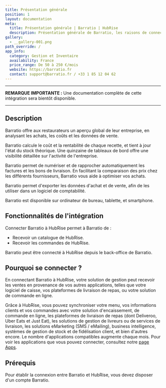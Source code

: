 ```yaml
---
title: Présentation générale
position: 1
layout: documentation
meta:
  title: Présentation générale | Barratio | HubRise
  description: Présentation générale de Barratio, les raisons de connecter votre caisse à HubRise et liste des fonctionnalités de l'intégration avec HubRise.
gallery:
  - __gallery-001.png
path_override: /
app_info:
  category: Gestion et Inventaire
  availability: France
  price_range: De 50 à 250 €/mois
  website: https://barratio.fr
  contact: support@barratio.fr / +33 1 85 12 04 62
---
```


---

**REMARQUE IMPORTANTE :** Une documentation complète de cette intégration sera bientôt disponible.

---

## Description

Barratio offre aux restaurateurs un aperçu global de leur entreprise, en analysant les achats, les coûts et les données de vente.

Barratio calcule le coût et la rentabilité de chaque recette, et tient à jour l'état du stock théorique. Une quinzaine de tableaux de bord offre une visibilité détaillée sur l'activité de l'entreprise.

Barratio permet de numériser et de rapprocher automatiquement les factures et les bons de livraison. En facilitant la comparaison des prix chez les différents fournisseurs, Barratio vous aide à optimiser vos achats.

Barratio permet d'exporter les données d'achat et de vente, afin de les utiliser dans un logiciel de comptabilité.

Barratio est disponible sur ordinateur de bureau, tablette, et smartphone.

## Fonctionnalités de l'intégration

Connecter Barratio à HubRise permet à Barratio de :

- Recevoir un catalogue de HubRise.
- Recevoir les commandes de HubRise.

Barratio peut être connecté à HubRise depuis le back-office de Barratio.

## Pourquoi se connecter ?

En connectant Barratio à HubRise, votre solution de gestion peut recevoir les ventes en provenance de vos autres applications, telles que votre logiciel de caisse, vos plateformes de livraison de repas, ou votre solution de commande en ligne.

Grâce à HubRise, vous pouvez synchroniser votre menu, vos informations clients et vos commandes avec votre solution d'encaissement, de commande en ligne, les plateformes de livraison de repas (dont Deliveroo, Uber Eats et Just Eat), les solutions de gestion de livreurs ou de services de livraison, les solutions eMarketing (SMS / eMailing), business intelligence, systèmes de gestion de stock et de fidélisation client, et bien d'autres encore. Le nombre d'applications compatibles augmente chaque mois. Pour voir les applications que vous pouvez connecter, consultez notre [page Apps](/apps).

## Prérequis

Pour établir la connexion entre Barratio et HubRise, vous devez disposer d'un compte Barratio.
